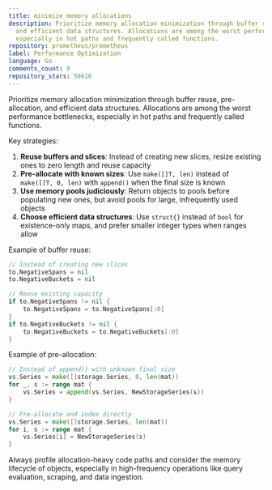 ```yaml
---
title: minimize memory allocations
description: Prioritize memory allocation minimization through buffer reuse, pre-allocation,
  and efficient data structures. Allocations are among the worst performance bottlenecks,
  especially in hot paths and frequently called functions.
repository: prometheus/prometheus
label: Performance Optimization
language: Go
comments_count: 9
repository_stars: 59616
---
```


Prioritize memory allocation minimization through buffer reuse, pre-allocation, and efficient data structures. Allocations are among the worst performance bottlenecks, especially in hot paths and frequently called functions.

Key strategies:
1. **Reuse buffers and slices**: Instead of creating new slices, resize existing ones to zero length and reuse capacity
2. **Pre-allocate with known sizes**: Use `make([]T, len)` instead of `make([]T, 0, len)` with `append()` when the final size is known
3. **Use memory pools judiciously**: Return objects to pools before populating new ones, but avoid pools for large, infrequently used objects
4. **Choose efficient data structures**: Use `struct{}` instead of `bool` for existence-only maps, and prefer smaller integer types when ranges allow

Example of buffer reuse:
```go
// Instead of creating new slices
to.NegativeSpans = nil
to.NegativeBuckets = nil

// Reuse existing capacity
if to.NegativeSpans != nil {
    to.NegativeSpans = to.NegativeSpans[:0]
}
if to.NegativeBuckets != nil {
    to.NegativeBuckets = to.NegativeBuckets[:0]
}
```

Example of pre-allocation:
```go
// Instead of append() with unknown final size
vs.Series = make([]storage.Series, 0, len(mat))
for _, s := range mat {
    vs.Series = append(vs.Series, NewStorageSeries(s))
}

// Pre-allocate and index directly
vs.Series = make([]storage.Series, len(mat))
for i, s := range mat {
    vs.Series[i] = NewStorageSeries(s)
}
```

Always profile allocation-heavy code paths and consider the memory lifecycle of objects, especially in high-frequency operations like query evaluation, scraping, and data ingestion.